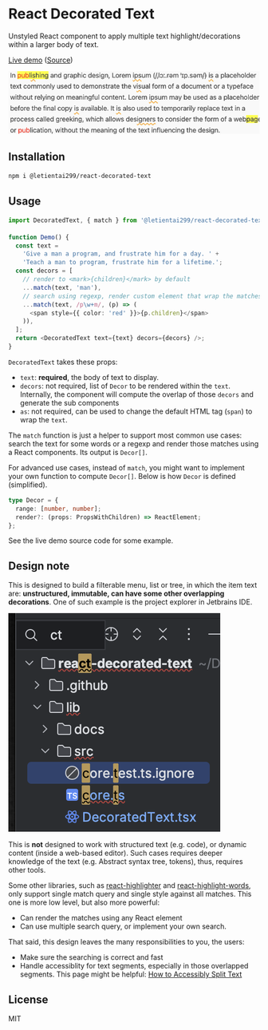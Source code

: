 # React Decorated Text

Unstyled React component to apply multiple text highlight/decorations within a
larger body of text.

[Live demo][demo] ([Source](../web))

[demo]: https://letientai.io/react-decorated-text/

![Demo](./docs/demo.png 'Captured demo')

## Installation

```sh
npm i @letientai299/react-decorated-text
```

## Usage

```typescript
import DecoratedText, { match } from '@letientai299/react-decorated-text';

function Demo() {
  const text =
    'Give a man a program, and frustrate him for a day. ' +
    'Teach a man to program, frustrate him for a lifetime.';
  const decors = [
    // render to <mark>{children}</mark> by default
    ...match(text, 'man'),
    // search using regexp, render custom element that wrap the matches
    ...match(text, /p\w+m/, (p) => (
      <span style={{ color: 'red' }}>{p.children}</span>
    )),
  ];
  return <DecoratedText text={text} decors={decors} />;
}
```

`DecoratedText` takes these props:

- `text`: **required**, the body of text to display.
- `decors`: not required, list of `Decor` to be rendered within the `text`.
  Internally, the component will compute the overlap of those `decors` and
  generate the sub components
- `as`: not required, can be used to change the default HTML tag (`span`) to
  wrap the `text`.

The `match` function is just a helper to support most common use cases: search
the text for some words or a regexp and render those matches using a React
components. Its output is `Decor[]`.

For advanced use cases, instead of `match`, you might want to implement your own
function to compute `Decor[]`. Below is how `Decor` is defined (simplified).

```typescript
type Decor = {
  range: [number, number];
  render?: (props: PropsWithChildren) => ReactElement;
};
```

See the live demo source code for some example.

## Design note

This is designed to build a filterable menu, list or tree, in which the item
text are: **unstructured, immutable, can have some other overlapping
decorations**. One of such example is the project explorer in Jetbrains IDE.

![Jetbrains explorere](./docs/jetbrain-explorer.png)

This is **not** designed to work with structured text (e.g. code), or dynamic
content (inside a web-based editor). Such cases requires deeper knowledge of the
text (e.g. Abstract syntax tree, tokens), thus, requires other tools.

Some other libraries, such as
[react-highlighter](https://github.com/helior/react-highlighter) and
[react-highlight-words](https://github.com/bvaughn/react-highlight-words), only
support single match query and single style against all matches. This one is
more low level, but also more powerful:

- Can render the matches using any React element
- Can use multiple search query, or implement your own search.

That said, this design leaves the many responsibilities to you, the users:

- Make sure the searching is correct and fast
- Handle accessiblity for text segments, especially in those overlapped
  segments. This page might be helpful:
  [How to Accessibly Split Text ](https://css-irl.info/how-to-accessibly-split-text/)

## License

MIT
